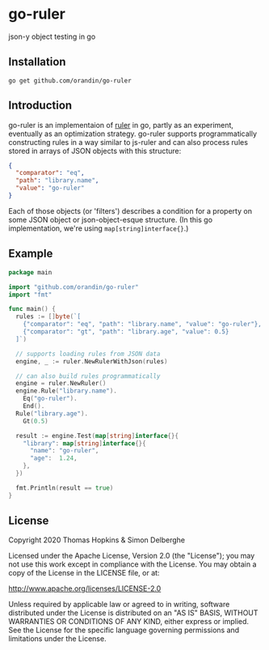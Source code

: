 # go-ruler

json-y object testing in go

## Installation

```
go get github.com/orandin/go-ruler
```

## Introduction

go-ruler is an implementaion of [ruler](https://github.com/RedVentures/ruler) in go, partly as an experiment, eventually as an optimization strategy. go-ruler supports programmatically constructing rules in a way similar to js-ruler and can also process rules stored in arrays of JSON objects with this structure:

```json
{
  "comparator": "eq",
  "path": "library.name",
  "value": "go-ruler"
}
```

Each of those objects (or 'filters') describes a condition for a property on some JSON object or json-object-esque structure. (In this go implementation, we're using `map[string]interface{}`.)

## Example

```go
package main

import "github.com/orandin/go-ruler"
import "fmt"

func main() {
  rules := []byte(`[
    {"comparator": "eq", "path": "library.name", "value": "go-ruler"},
    {"comparator": "gt", "path": "library.age", "value": 0.5}
  ]`)

  // supports loading rules from JSON data
  engine, _ := ruler.NewRulerWithJson(rules)

  // can also build rules programmatically
  engine = ruler.NewRuler()
  engine.Rule("library.name").
    Eq("go-ruler").
    End().
  Rule("library.age").
    Gt(0.5)

  result := engine.Test(map[string]interface{}{
    "library": map[string]interface{}{
      "name": "go-ruler",
      "age":  1.24,
    },
  })

  fmt.Println(result == true)
}
```

## License
Copyright 2020 Thomas Hopkins & Simon Delberghe

Licensed under the Apache License, Version 2.0 (the "License"); you may not use this work except in compliance with the License. You may obtain a copy of the License in the LICENSE file, or at:

http://www.apache.org/licenses/LICENSE-2.0

Unless required by applicable law or agreed to in writing, software distributed under the License is distributed on an "AS IS" BASIS, WITHOUT WARRANTIES OR CONDITIONS OF ANY KIND, either express or implied. See the License for the specific language governing permissions and limitations under the License.